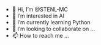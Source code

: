 - 👋 Hi, I’m @STENL-MC
- 👀 I’m interested in AI
- 🌱 I’m currently learning Python
- 💞️ I’m looking to collaborate on ...
- 📫 How to reach me ...

<!---
STENL-MC/STENL-MC is a ✨ special ✨ repository because its `README.md` (this file) appears on your GitHub profile.
You can click the Preview link to take a look at your changes.
--->
